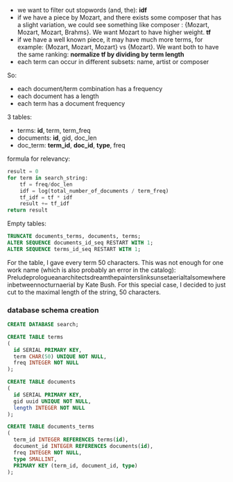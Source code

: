 * we want to filter out stopwords (and, the): **idf**
* if we have a piece by Mozart, and there exists some composer that has a slight variation, we could see something like composer : {Mozart, Mozart, Mozart, Brahms}. We want Mozart to have higher weight. **tf**
* if we have a well known piece, it may have much more terms, for example: {Mozart, Mozart, Mozart} vs {Mozart}. We want both to have the same ranking: **normalize tf by dividing by term length**
* each term can occur in different subsets: name, artist or composer

So:
* each document/term combination has a frequency
* each document has a length
* each term has a document frequency

3 tables:
* terms: **id**, term, term_freq
* documents: **id**, gid, doc_len 
* doc_term: **term_id**, **doc_id**, **type**, freq

formula for relevancy:
```python
result = 0
for term in search_string:
    tf = freq/doc_len 
    idf = log(total_number_of_documents / term_freq)
    tf_idf = tf * idf
    result += tf_idf
return result
```

Empty tables:
```sql
TRUNCATE documents_terms, documents, terms;
ALTER SEQUENCE documents_id_seq RESTART WITH 1;
ALTER SEQUENCE terms_id_seq RESTART WITH 1;
```


For the table, I gave every term 50 characters. This was not enough for one work name (which is also probably an error in the catalog): Preludeprologueanarchitectsdreamthepainterslinksunsetaerialtalsomewhereinbetweennocturnaerial by Kate Bush. 
For this special case, I decided to just cut to the maximal length of the string, 50 characters.

### database schema creation
```sql
CREATE DATABASE search;
```

```sql
CREATE TABLE terms
(
  id SERIAL PRIMARY KEY,
  term CHAR(50) UNIQUE NOT NULL,
  freq INTEGER NOT NULL
);

CREATE TABLE documents
(
  id SERIAL PRIMARY KEY,
  gid uuid UNIQUE NOT NULL,
  length INTEGER NOT NULL
);

CREATE TABLE documents_terms
(
  term_id INTEGER REFERENCES terms(id),
  document_id INTEGER REFERENCES documents(id),
  freq INTEGER NOT NULL,
  type SMALLINT,
  PRIMARY KEY (term_id, document_id, type)
);
```
